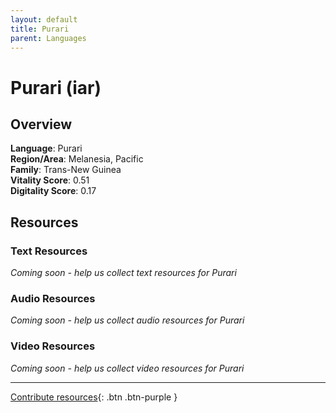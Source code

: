 ```yaml
---
layout: default
title: Purari
parent: Languages
---
```


# Purari (iar)

## Overview

**Language**: Purari  
**Region/Area**: Melanesia, Pacific  
**Family**: Trans-New Guinea  
**Vitality Score**: 0.51  
**Digitality Score**: 0.17  

## Resources

### Text Resources
*Coming soon - help us collect text resources for Purari*

### Audio Resources
*Coming soon - help us collect audio resources for Purari*

### Video Resources
*Coming soon - help us collect video resources for Purari*

---

[Contribute resources](https://fairtrain.github.io/){: .btn .btn-purple }
